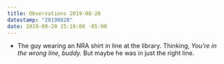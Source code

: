```yaml
---
title: Observations 2019-08-28
datestamp: "20190828"
date: 2019-09-20 15:10:00 -05:00
---
```


- The guy wearing an NRA shirt in line at the library. Thinking, *You’re in the wrong line, buddy.* But maybe he was in just the right line.
